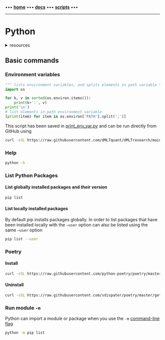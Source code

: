[//]: # "START - Navigation between Markdown pages inside of GitHub."

••• **[home](/README.md)** ••• **[docs](/docs/index.md)** ••• **[scripts](/scripts/index.md)** •••

[//]: # "END - Navigation between Markdown pages inside of GitHub."

---

# Python

<details><summary>resources</summary>

---

- [Python.org](https://www.python.org)

---

</details>

## Basic commands

### Environment variables

``` python
""" lists environment variables, and splits elements in path variable """
import os

for k, v in sorted(os.environ.items()):
    print(k+':', v)
print('\n')
# list elements in path environment variable
[print(item) for item in os.environ['PATH'].split(';')]
```

This script has been saved in [print_env_var.py](/scripts/python/utils/print_env_var.py) and can be run directly from GitHub using

```bash
curl -sSL https://raw.githubusercontent.com/dMLTquant/dMLTresearch/main/scripts/python/utils/print_env_var.py | python3 -
```

### Help

```bash
python -h
```

### List Python Packages

#### List globally installed packages and their version

```bash
pip list
```

#### List locally installed packages

By default pip installs packages globally. In order to list packages that have been installed locally with the `–user` option can also be listed using the same `–user` option

```bash
pip list --user
```

### Poetry

#### Install

```bash
curl -sSL https://raw.githubusercontent.com/python-poetry/poetry/master/get-poetry.py | python -
```

#### Uninstall

```bash
curl -sSL https://raw.githubusercontent.com/sdispater/poetry/master/get-poetry.py | python - --uninstall
```

### Run module `-m` 

Python can import a module or package when you use the `-m` [command-line flag](https://docs.python.org/2/using/cmdline.html#cmdoption-m)

```bash
python -m pip list
```